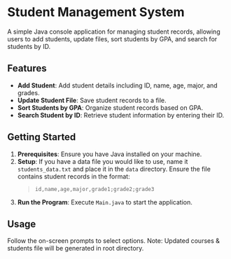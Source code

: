 ﻿
# Student Management System

A simple Java console application for managing student records, allowing users to add students, update files, sort students by GPA, and search for students by ID.

## Features

- **Add Student**: Add student details including ID, name, age, major, and grades.
- **Update Student File**: Save student records to a file.
- **Sort Students by GPA**: Organize student records based on GPA.
- **Search Student by ID**: Retrieve student information by entering their ID.

## Getting Started

1. **Prerequisites**: Ensure you have Java installed on your machine.
2. **Setup**: If you have a data file you would like to use, name it `students_data.txt` and place it in the `data` directory. Ensure the file contains student records in the format:
   > `id,name,age,major,grade1;grade2;grade3`
3. **Run the Program**: Execute `Main.java` to start the application.

## Usage

Follow the on-screen prompts to select options.
Note: Updated courses & students file will be generated in root directory.